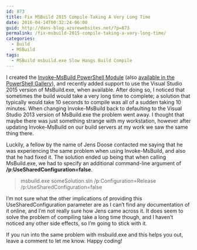 ```yaml
---
id: 873
title: Fix MSBuild 2015 Compile Taking A Very Long Time
date: 2016-04-14T00:32:24-06:00
guid: http://dans-blog.azurewebsites.net/?p=873
permalink: /fix-msbuild-2015-compile-taking-a-very-long-time/
categories:
  - Build
  - MSBuild
tags:
  - MSBuild msbuild.exe Slow Hangs Build Compile
---
```

I created the [Invoke-MsBuild PowerShell Module](https://invokemsbuild.codeplex.com/) (also [available in the PowerShell Gallery](https://www.powershellgallery.com/packages/Invoke-MsBuild/)), and recently added support to use the Visual Studio 2015 version of MsBuild.exe, when available. After doing so, I noticed that sometimes the build would take a very long time to complete; a solution that typically would take 10 seconds to compile was all of a sudden taking 10 minutes. When changing Invoke-MsBuild back to defaulting to the Visual Studio 2013 version of MsBuild.exe the problem went away. I thought that maybe there was just something strange with my workstation, however after updating Invoke-MsBuild on our build servers at my work we saw the same thing there.

Luckily, a fellow by the name of Jens Doose contacted me saying that he was experiencing the same problem when using Invoke-MsBuild, and also that he had fixed it. The solution ended up being that when calling MsBuild.exe, we had to specify an additional command-line argument of <font style="background-color: #ffffff"><strong>/p:UseSharedConfiguration=false</strong>.</font>

> <font style="background-color: #ffffff">msbuild.exe someSolution.sln /p:Configuration=Release /p:UseSharedConfiguration=false</font>

I’m not sure what the other implications of providing this UseSharedConfiguration parameter are as I can’t find any documentation of it online, and I’m not really sure how Jens came across it. It does seem to solve the problem of compiling take a long time though, and I haven’t noticed any other side effects, so I’m going to stick with it.

If you run into the same problem with msbuild.exe and this helps you out, leave a comment to let me know. Happy coding!
